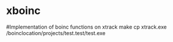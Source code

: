 # xboinc
#Implementation of boinc functions on xtrack
make
cp xtrack.exe /boinclocation/projects/test.test/test.exe

